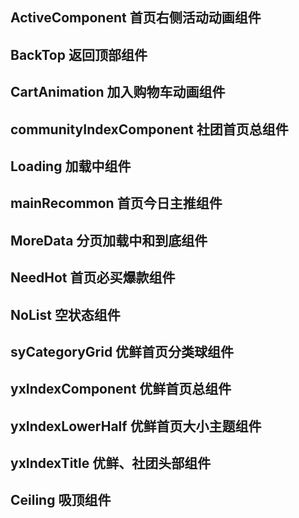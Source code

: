 ## ActiveComponent 首页右侧活动动画组件
## BackTop 返回顶部组件
## CartAnimation 加入购物车动画组件
## communityIndexComponent 社团首页总组件
## Loading 加载中组件
## mainRecommon 首页今日主推组件
## MoreData 分页加载中和到底组件
## NeedHot 首页必买爆款组件
## NoList 空状态组件
## syCategoryGrid 优鲜首页分类球组件
## yxIndexComponent 优鲜首页总组件
## yxIndexLowerHalf 优鲜首页大小主题组件
## yxIndexTitle 优鲜、社团头部组件
## Ceiling 吸顶组件


